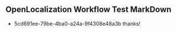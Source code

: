 ## OpenLocalization Workflow Test MarkDown
* 5cd691ee-79be-4ba0-a24a-9f4308e48a3b 
thanks!<!--HONumber=Mar16_HO1-->

